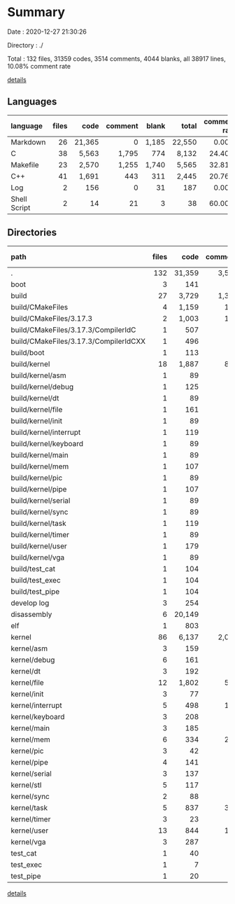 # Summary

Date : 2020-12-27 21:30:26

Directory : ./

Total : 132 files,  31359 codes, 3514 comments, 4044 blanks, all 38917 lines, 10.08% comment rate

[details](details.md)

## Languages
| language | files | code | comment | blank | total | comment rate |
| :--- | ---: | ---: | ---: | ---: | ---: | ---: |
| Markdown | 26 | 21,365 | 0 | 1,185 | 22,550 | 0.00% |
| C | 38 | 5,563 | 1,795 | 774 | 8,132 | 24.40% |
| Makefile | 23 | 2,570 | 1,255 | 1,740 | 5,565 | 32.81% |
| C++ | 41 | 1,691 | 443 | 311 | 2,445 | 20.76% |
| Log | 2 | 156 | 0 | 31 | 187 | 0.00% |
| Shell Script | 2 | 14 | 21 | 3 | 38 | 60.00% |

## Directories
| path | files | code | comment | blank | total | comment rate |
| :--- | ---: | ---: | ---: | ---: | ---: | ---: |
| . | 132 | 31,359 | 3,514 | 4,044 | 38,917 | 10.08% |
| boot | 3 | 141 | 66 | 48 | 255 | 31.88% |
| build | 27 | 3,729 | 1,357 | 1,999 | 7,085 | 26.68% |
| build/CMakeFiles | 4 | 1,159 | 102 | 259 | 1,520 | 8.09% |
| build/CMakeFiles/3.17.3 | 2 | 1,003 | 102 | 228 | 1,333 | 9.23% |
| build/CMakeFiles/3.17.3/CompilerIdC | 1 | 507 | 50 | 115 | 672 | 8.98% |
| build/CMakeFiles/3.17.3/CompilerIdCXX | 1 | 496 | 52 | 113 | 661 | 9.49% |
| build/boot | 1 | 113 | 54 | 76 | 243 | 32.34% |
| build/kernel | 18 | 1,887 | 895 | 1,312 | 4,094 | 32.17% |
| build/kernel/asm | 1 | 89 | 47 | 65 | 201 | 34.56% |
| build/kernel/debug | 1 | 125 | 53 | 83 | 261 | 29.78% |
| build/kernel/dt | 1 | 89 | 47 | 65 | 201 | 34.56% |
| build/kernel/file | 1 | 161 | 59 | 101 | 321 | 26.82% |
| build/kernel/init | 1 | 89 | 47 | 65 | 201 | 34.56% |
| build/kernel/interrupt | 1 | 119 | 52 | 80 | 251 | 30.41% |
| build/kernel/keyboard | 1 | 89 | 47 | 65 | 201 | 34.56% |
| build/kernel/main | 1 | 89 | 47 | 65 | 201 | 34.56% |
| build/kernel/mem | 1 | 107 | 50 | 74 | 231 | 31.85% |
| build/kernel/pic | 1 | 89 | 47 | 65 | 201 | 34.56% |
| build/kernel/pipe | 1 | 107 | 50 | 74 | 231 | 31.85% |
| build/kernel/serial | 1 | 89 | 47 | 65 | 201 | 34.56% |
| build/kernel/sync | 1 | 89 | 47 | 65 | 201 | 34.56% |
| build/kernel/task | 1 | 119 | 52 | 80 | 251 | 30.41% |
| build/kernel/timer | 1 | 89 | 47 | 65 | 201 | 34.56% |
| build/kernel/user | 1 | 179 | 62 | 110 | 351 | 25.73% |
| build/kernel/vga | 1 | 89 | 47 | 65 | 201 | 34.56% |
| build/test_cat | 1 | 104 | 51 | 72 | 227 | 32.90% |
| build/test_exec | 1 | 104 | 51 | 72 | 227 | 32.90% |
| build/test_pipe | 1 | 104 | 51 | 72 | 227 | 32.90% |
| develop log | 3 | 254 | 0 | 281 | 535 | 0.00% |
| disassembly | 6 | 20,149 | 0 | 764 | 20,913 | 0.00% |
| elf | 1 | 803 | 0 | 10 | 813 | 0.00% |
| kernel | 86 | 6,137 | 2,068 | 898 | 9,103 | 25.20% |
| kernel/asm | 3 | 159 | 69 | 17 | 245 | 30.26% |
| kernel/debug | 6 | 161 | 35 | 19 | 215 | 17.86% |
| kernel/dt | 3 | 192 | 57 | 33 | 282 | 22.89% |
| kernel/file | 12 | 1,802 | 522 | 227 | 2,551 | 22.46% |
| kernel/init | 3 | 77 | 41 | 20 | 138 | 34.75% |
| kernel/interrupt | 5 | 498 | 128 | 41 | 667 | 20.45% |
| kernel/keyboard | 3 | 208 | 27 | 35 | 270 | 11.49% |
| kernel/main | 3 | 185 | 84 | 28 | 297 | 31.23% |
| kernel/mem | 6 | 334 | 297 | 71 | 702 | 47.07% |
| kernel/pic | 3 | 42 | 17 | 18 | 77 | 28.81% |
| kernel/pipe | 4 | 141 | 36 | 34 | 211 | 20.34% |
| kernel/serial | 3 | 137 | 16 | 26 | 179 | 10.46% |
| kernel/stl | 5 | 117 | 93 | 30 | 240 | 44.29% |
| kernel/sync | 2 | 88 | 38 | 10 | 136 | 30.16% |
| kernel/task | 5 | 837 | 374 | 161 | 1,372 | 30.88% |
| kernel/timer | 3 | 23 | 2 | 6 | 31 | 8.00% |
| kernel/user | 13 | 844 | 171 | 78 | 1,093 | 16.85% |
| kernel/vga | 3 | 287 | 61 | 41 | 389 | 17.53% |
| test_cat | 1 | 40 | 2 | 0 | 42 | 4.76% |
| test_exec | 1 | 7 | 0 | 0 | 7 | 0.00% |
| test_pipe | 1 | 20 | 0 | 0 | 20 | 0.00% |

[details](details.md)